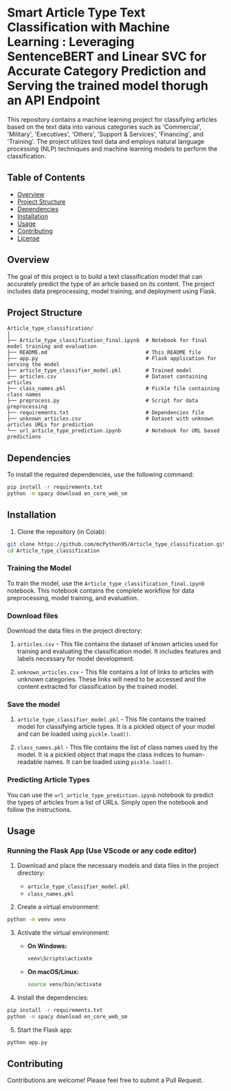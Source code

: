 # Smart Article Type Text Classification with Machine Learning : Leveraging SentenceBERT and Linear SVC for Accurate Category Prediction and Serving the trained model thorugh an API Endpoint 

This repository contains a machine learning project for classifying articles based on the text data into various categories such as 'Commercial', 'Military', 'Executives', 'Others', 'Support & Services', 'Financing', and 'Training'. The project utilizes text data and employs natural language processing (NLP) techniques and machine learning models to perform the classification.

## Table of Contents
- [Overview](#overview)
- [Project Structure](#project-structure)
- [Dependencies](#dependencies)
- [Installation](#installation)
- [Usage](#usage)
- [Contributing](#contributing)
- [License](#license)

## Overview

The goal of this project is to build a text classification model that can accurately predict the type of an article based on its content. The project includes data preprocessing, model training, and deployment using Flask.

## Project Structure

```
Article_type_classification/
│
├── Article_type_classification_final.ipynb  # Notebook for final model training and evaluation
├── README.md                                # This README file
├── app.py                                   # Flask application for serving the model
├── article_type_classifier_model.pkl        # Trained model
├── articles.csv                             # Dataset containing articles
├── class_names.pkl                          # Pickle file containing class names
├── preprocess.py                            # Script for data preprocessing
├── requirements.txt                         # Dependencies file
├── unknown_articles.csv                     # Dataset with unknown articles URLs for prediction
└── url_article_type_prediction.ipynb        # Notebook for URL based predictions
```

## Dependencies

To install the required dependencies, use the following command:

```bash
pip install -r requirements.txt
python -m spacy download en_core_web_sm
```

## Installation

1. Clone the repository (in Colab):

```bash
git clone https://github.com/mcPython95/Article_type_classification.git
cd Article_type_classification
```

### Training the Model

To train the model, use the `Article_type_classification_final.ipynb` notebook. This notebook contains the complete workflow for data preprocessing, model training, and evaluation.


### Download files 

Download the data files in the project directory:

1. `articles.csv` - This file contains the dataset of known articles used for training and evaluating the classification model. It includes features and labels necessary for model development.

2. `unknown_articles.csv` - This file contains a list of links to articles with unknown categories. These links will need to be accessed and the content extracted for classification by the trained model.


### Save the model 

1. `article_type_classifier_model.pkl` - This file contains the trained model for classifying article types. It is a pickled object of your model and can be loaded using `pickle.load()`.

2. `class_names.pkl` - This file contains the list of class names used by the model. It is a pickled object that maps the class indices to human-readable names. It can be loaded using `pickle.load()`.

### Predicting Article Types

You can use the `url_article_type_prediction.ipynb` notebook to predict the types of articles from a list of URLs. Simply open the notebook and follow the instructions.


## Usage

### Running the Flask App (Use VScode or any code editor)

1. Download and place the necessary models and data files in the project directory:

   - `article_type_classifier_model.pkl`
   - `class_names.pkl`
     
2. Create a virtual environment:

```bash
python -m venv venv
```

3. Activate the virtual environment:

   - **On Windows:**

     ```bash
     venv\Scripts\activate
     ```

   - **On macOS/Linux:**

     ```bash
     source venv/bin/activate
     ```

4. Install the dependencies:

```bash
pip install -r requirements.txt
python -m spacy download en_core_web_sm
```     

5. Start the Flask app:

```bash
python app.py
```



## Contributing

Contributions are welcome! Please feel free to submit a Pull Request.
